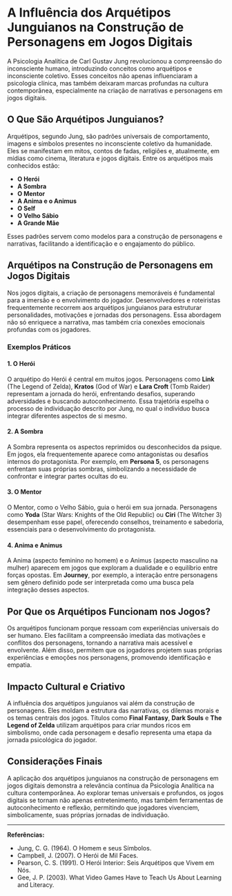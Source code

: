 
# A Influência dos Arquétipos Junguianos na Construção de Personagens em Jogos Digitais

A Psicologia Analítica de Carl Gustav Jung revolucionou a compreensão do inconsciente humano, introduzindo conceitos como arquétipos e inconsciente coletivo. Esses conceitos não apenas influenciaram a psicologia clínica, mas também deixaram marcas profundas na cultura contemporânea, especialmente na criação de narrativas e personagens em jogos digitais.

## O Que São Arquétipos Junguianos?

Arquétipos, segundo Jung, são padrões universais de comportamento, imagens e símbolos presentes no inconsciente coletivo da humanidade. Eles se manifestam em mitos, contos de fadas, religiões e, atualmente, em mídias como cinema, literatura e jogos digitais. Entre os arquétipos mais conhecidos estão:

- **O Herói**
- **A Sombra**
- **O Mentor**
- **A Anima e o Animus**
- **O Self**
- **O Velho Sábio**
- **A Grande Mãe**

Esses padrões servem como modelos para a construção de personagens e narrativas, facilitando a identificação e o engajamento do público.

## Arquétipos na Construção de Personagens em Jogos Digitais

Nos jogos digitais, a criação de personagens memoráveis é fundamental para a imersão e o envolvimento do jogador. Desenvolvedores e roteiristas frequentemente recorrem aos arquétipos junguianos para estruturar personalidades, motivações e jornadas dos personagens. Essa abordagem não só enriquece a narrativa, mas também cria conexões emocionais profundas com os jogadores.

### Exemplos Práticos

#### 1. O Herói

O arquétipo do Herói é central em muitos jogos. Personagens como **Link** (The Legend of Zelda), **Kratos** (God of War) e **Lara Croft** (Tomb Raider) representam a jornada do herói, enfrentando desafios, superando adversidades e buscando autoconhecimento. Essa trajetória espelha o processo de individuação descrito por Jung, no qual o indivíduo busca integrar diferentes aspectos de si mesmo.

#### 2. A Sombra

A Sombra representa os aspectos reprimidos ou desconhecidos da psique. Em jogos, ela frequentemente aparece como antagonistas ou desafios internos do protagonista. Por exemplo, em **Persona 5**, os personagens enfrentam suas próprias sombras, simbolizando a necessidade de confrontar e integrar partes ocultas do eu.

#### 3. O Mentor

O Mentor, como o Velho Sábio, guia o herói em sua jornada. Personagens como **Yoda** (Star Wars: Knights of the Old Republic) ou **Ciri** (The Witcher 3) desempenham esse papel, oferecendo conselhos, treinamento e sabedoria, essenciais para o desenvolvimento do protagonista.

#### 4. Anima e Animus

A Anima (aspecto feminino no homem) e o Animus (aspecto masculino na mulher) aparecem em jogos que exploram a dualidade e o equilíbrio entre forças opostas. Em **Journey**, por exemplo, a interação entre personagens sem gênero definido pode ser interpretada como uma busca pela integração desses aspectos.

## Por Que os Arquétipos Funcionam nos Jogos?

Os arquétipos funcionam porque ressoam com experiências universais do ser humano. Eles facilitam a compreensão imediata das motivações e conflitos dos personagens, tornando a narrativa mais acessível e envolvente. Além disso, permitem que os jogadores projetem suas próprias experiências e emoções nos personagens, promovendo identificação e empatia.

## Impacto Cultural e Criativo

A influência dos arquétipos junguianos vai além da construção de personagens. Eles moldam a estrutura das narrativas, os dilemas morais e os temas centrais dos jogos. Títulos como **Final Fantasy**, **Dark Souls** e **The Legend of Zelda** utilizam arquétipos para criar mundos ricos em simbolismo, onde cada personagem e desafio representa uma etapa da jornada psicológica do jogador.

## Considerações Finais

A aplicação dos arquétipos junguianos na construção de personagens em jogos digitais demonstra a relevância contínua da Psicologia Analítica na cultura contemporânea. Ao explorar temas universais e profundos, os jogos digitais se tornam não apenas entretenimento, mas também ferramentas de autoconhecimento e reflexão, permitindo que jogadores vivenciem, simbolicamente, suas próprias jornadas de individuação.

---
**Referências:**
- Jung, C. G. (1964). O Homem e seus Símbolos.
- Campbell, J. (2007). O Herói de Mil Faces.
- Pearson, C. S. (1991). O Herói Interior: Seis Arquétipos que Vivem em Nós.
- Gee, J. P. (2003). What Video Games Have to Teach Us About Learning and Literacy.
```
